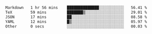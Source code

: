 <!--START_SECTION:waka-->

```txt
Markdown   1 hr 56 mins    ██████████████░░░░░░░░░░░   56.41 %
TeX        59 mins         ███████▒░░░░░░░░░░░░░░░░░   29.01 %
JSON       17 mins         ██░░░░░░░░░░░░░░░░░░░░░░░   08.58 %
YAML       12 mins         █▒░░░░░░░░░░░░░░░░░░░░░░░   05.97 %
Other      0 secs          ░░░░░░░░░░░░░░░░░░░░░░░░░   00.03 %
```

<!--END_SECTION:waka-->